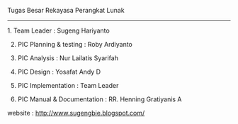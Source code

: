 Tugas Besar Rekayasa Perangkat Lunak

<hr/>
1. Team Leader	:
Sugeng Hariyanto

2. PIC Planning & testing :
Roby Ardiyanto

3. PIC Analysis	:
Nur Lailatis Syarifah

4. PIC Design	:
Yosafat Andy D

5. PIC Implementation	:
Team Leader

6. PIC Manual & Documentation	:
RR. Henning Gratiyanis A

website : http://www.sugengbie.blogspot.com/

